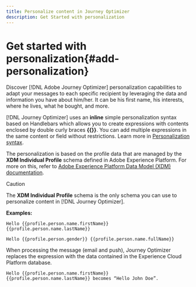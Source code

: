 ```yaml
---
title: Personalize content in Journey Optimizer
description: Get Started with personalization
---
```

# Get started with personalization{#add-personalization}

Discover [!DNL Adobe Journey Optimizer] personalization capabilities to adapt your messages to each specific recipient by leveraging the data and information you have about him/her. It can be his first name, his interests, where he lives, what he bought, and more.

[!DNL Journey Optimizer] uses an **inline** simple personalization syntax based on Handlebars which allows you to create expressions with contents enclosed by double curly braces **{{}}**. You can add multiple expressions in the same content or field without restrictions. Learn more in [Personalization syntax](personalization-syntax.md).

The personalization is based on the profile data that are managed by the **XDM Individual Profile** schema defined in Adobe Experience Platform. For more on this, refer to  [Adobe Experience Platform Data Model (XDM) documentation](https://experienceleague.adobe.com/docs/experience-platform/xdm/home.html).

>[!CAUTION]
>The **XDM Individual Profile** schema is the only schema you can use to personalize content in [!DNL Journey Optimizer].

**Examples:**

```
Hello {{profile.person.name.firstName}} {{profile.person.name.lastName}}

Hello {{profile.person.gender}} {{profile.person.name.fullName}}
```

When processing the message (email and push), Journey Optimizer replaces the expression with the data contained in the Experience Cloud Platform database.

```
Hello {{profile.person.name.firstName}} {{profile.person.name.lastName}} becomes “Hello John Doe”.
```

